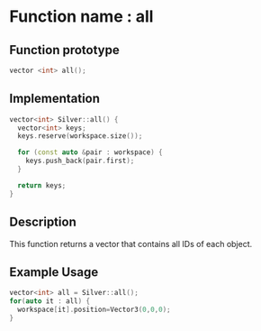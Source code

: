# Function name : all

## Function prototype

```cpp
vector <int> all();
```

## Implementation

```cpp
vector<int> Silver::all() {
  vector<int> keys;
  keys.reserve(workspace.size());

  for (const auto &pair : workspace) {
    keys.push_back(pair.first);
  }

  return keys;
}
```

## Description
This function returns a vector that contains all IDs of each object.

## Example Usage
```cpp
vector<int> all = Silver::all();
for(auto it : all) {
  workspace[it].position=Vector3(0,0,0);
}
```
